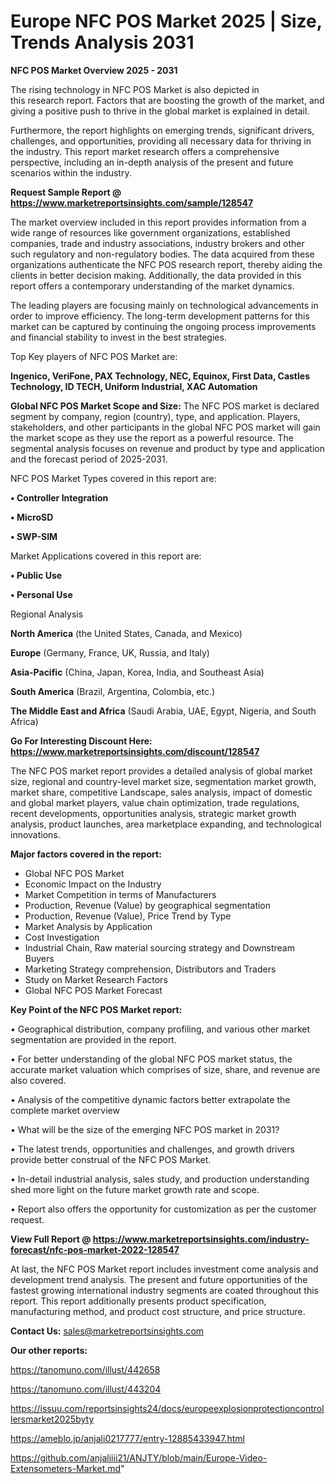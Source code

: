  # Europe NFC POS Market 2025 | Size, Trends Analysis 2031

<Strong> NFC POS Market Overview 2025 - 2031</strong>

The rising technology in NFC POS Market is also depicted in this research report. Factors that are boosting the growth of the market, and giving a positive push to thrive in the global market is explained in detail.

Furthermore, the report highlights on emerging trends, significant drivers, challenges, and opportunities, providing all necessary data for thriving in the industry. This report market research offers a comprehensive perspective, including an in-depth analysis of the present and future scenarios within the industry.

<strong>Request Sample Report @ <a href=https://www.marketreportsinsights.com/sample/128547>https://www.marketreportsinsights.com/sample/128547</a></strong>

The market overview included in this report provides information from a wide range of resources like government organizations, established companies, trade and industry associations, industry brokers and other such regulatory and non-regulatory bodies. The data acquired from these organizations authenticate the NFC POS research report, thereby aiding the clients in better decision making. Additionally, the data provided in this report offers a contemporary understanding of the market dynamics.

The leading players are focusing mainly on technological advancements in order to improve efficiency. The long-term development patterns for this market can be captured by continuing the ongoing process improvements and financial stability to invest in the best strategies.

Top Key players of NFC POS Market are:

<strong>Ingenico, VeriFone, PAX Technology, NEC, Equinox, First Data, Castles Technology, ID TECH, Uniform Industrial, XAC Automation</strong>

<strong><b>Global NFC POS Market Scope and Size:</b></strong>
The NFC POS market is declared segment by company, region (country), type, and application. Players, stakeholders, and other participants in the global NFC POS market will gain the market scope as they use the report as a powerful resource. The segmental analysis focuses on revenue and product by type and application and the forecast period of 2025-2031.

NFC POS Market Types covered in this report are:

<strong>• Controller Integration

• MicroSD

• SWP-SIM</strong>

Market Applications covered in this report are:

<strong>• Public Use

• Personal Use</strong> 

Regional Analysis

<strong>North America</strong> (the United States, Canada, and Mexico)

<strong>Europe</strong> (Germany, France, UK, Russia, and Italy)

<strong>Asia-Pacific</strong> (China, Japan, Korea, India, and Southeast Asia)

<strong>South America</strong> (Brazil, Argentina, Colombia, etc.)

<strong>The Middle East and Africa</strong> (Saudi Arabia, UAE, Egypt, Nigeria, and South Africa)

<strong>Go For Interesting Discount Here: <a href=https://www.marketreportsinsights.com/discount/128547>https://www.marketreportsinsights.com/discount/128547</a></strong>

The NFC POS market report provides a detailed analysis of global market size, regional and country-level market size, segmentation market growth, market share, competitive Landscape, sales analysis, impact of domestic and global market players, value chain optimization, trade regulations, recent developments, opportunities analysis, strategic market growth analysis, product launches, area marketplace expanding, and technological innovations.

<strong><b>Major factors covered in the report:</b></strong>
<ul>
  <li>Global NFC POS Market </li>
  <li>Economic Impact on the Industry</li>
  <li>Market Competition in terms of Manufacturers</li>
  <li>Production, Revenue (Value) by geographical segmentation</li>
  <li>Production, Revenue (Value), Price Trend by Type</li>
  <li>Market Analysis by Application</li>
  <li>Cost Investigation</li>
  <li>Industrial Chain, Raw material sourcing strategy and Downstream Buyers</li>
  <li>Marketing Strategy comprehension, Distributors and Traders</li>
  <li>Study on Market Research Factors</li>
  <li>Global NFC POS Market Forecast</li>
</ul>

<strong><b>Key Point of the NFC POS Market report:</b></strong>

• Geographical distribution, company profiling, and various other market segmentation are provided in the report.

• For better understanding of the global NFC POS market status, the accurate market valuation which comprises of size, share, and revenue are also covered.

• Analysis of the competitive dynamic factors better extrapolate the complete market overview

• What will be the size of the emerging NFC POS market in 2031?

• The latest trends, opportunities and challenges, and growth drivers provide better construal of the NFC POS Market.

• In-detail industrial analysis, sales study, and production understanding shed more light on the future market growth rate and scope.

• Report also offers the opportunity for customization as per the customer request.

<strong><b>View Full Report @ <a href=https://www.marketreportsinsights.com/industry-forecast/nfc-pos-market-2022-128547>https://www.marketreportsinsights.com/industry-forecast/nfc-pos-market-2022-128547</a></b></strong>


At last, the NFC POS Market report includes investment come analysis and development trend analysis. The present and future opportunities of the fastest growing international industry segments are coated throughout this report. This report additionally presents product specification, manufacturing method, and product cost structure, and price structure.

<strong>Contact Us:</strong>
sales@marketreportsinsights.com

<strong>Our other reports:</strong>

<a href=https://tanomuno.com/illust/442658>https://tanomuno.com/illust/442658</a>

<a href=https://tanomuno.com/illust/443204>https://tanomuno.com/illust/443204</a>

<a href=https://issuu.com/reportsinsights24/docs/europeexplosionprotectioncontrollersmarket2025byty>https://issuu.com/reportsinsights24/docs/europeexplosionprotectioncontrollersmarket2025byty</a>

<a href=https://ameblo.jp/anjali0217777/entry-12885433947.html>https://ameblo.jp/anjali0217777/entry-12885433947.html</a>

<a href=https://github.com/anjaliiii21/ANJTY/blob/main/Europe-Video-Extensometers-Market.md>https://github.com/anjaliiii21/ANJTY/blob/main/Europe-Video-Extensometers-Market.md</a>"
